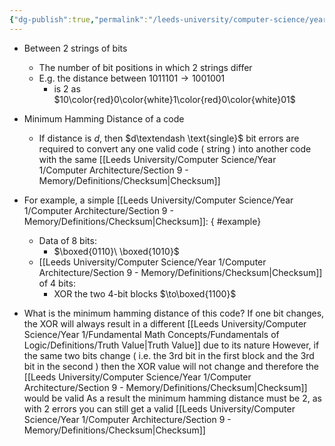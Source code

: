 ```yaml
---
{"dg-publish":true,"permalink":"/leeds-university/computer-science/year-1/computer-architecture/section-9-memory/definitions/hamming-distance/","tags":["Definition"]}
---
```


- Between 2 strings of bits
	- The number of bit positions in which 2 strings differ
	- E.g. the distance between $1011101 \rightarrow 1001001$
		- is 2 as $10\color{red}0\color{white}1\color{red}0\color{white}01$
- Minimum Hamming Distance of a code
	- If distance is $d$, then $d\textendash \text{single}$ bit errors are required to convert any one valid code ( string ) into another code with the same [[Leeds University/Computer Science/Year 1/Computer Architecture/Section 9 - Memory/Definitions/Checksum\|Checksum]]
- For example, a simple [[Leeds University/Computer Science/Year 1/Computer Architecture/Section 9 - Memory/Definitions/Checksum\|Checksum]]:
{ #example}

	- Data of 8 bits:
		- $\boxed{0110}\ \boxed{1010}$
	- [[Leeds University/Computer Science/Year 1/Computer Architecture/Section 9 - Memory/Definitions/Checksum\|Checksum]] of 4 bits:
		- XOR the two 4-bit blocks $\to\boxed{1100}$
- What is the minimum hamming distance of this code?
If one bit changes, the XOR will always result in a different [[Leeds University/Computer Science/Year 1/Fundamental Math Concepts/Fundamentals of Logic/Definitions/Truth Value\|Truth Value]] due to its nature
However, if the same two bits change ( i.e. the 3rd bit in the first block and the 3rd bit in the second ) then the XOR value will not change and therefore the [[Leeds University/Computer Science/Year 1/Computer Architecture/Section 9 - Memory/Definitions/Checksum\|Checksum]] would be valid
As a result the minimum hamming distance must be 2, as with 2 errors you can still get a valid [[Leeds University/Computer Science/Year 1/Computer Architecture/Section 9 - Memory/Definitions/Checksum\|Checksum]]
